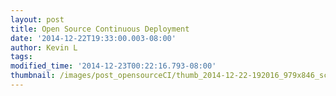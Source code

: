 ```yaml
---
layout: post
title: Open Source Continuous Deployment
date: '2014-12-22T19:33:00.003-08:00'
author: Kevin L
tags:
modified_time: '2014-12-23T00:22:16.793-08:00'
thumbnail: /images/post_opensourceCI/thumb_2014-12-22-192016_979x846_scrot.png
---
```


